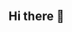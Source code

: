 ## Hi there 👋

<!--
**Sinthya-star/Sinthya-star** is a ✨ _special_ ✨ repository because its `README.md` (this file) appears on your GitHub profile.

Here are some ideas to get you started:

- 🔭 I’m currently working on ...designing circuits using BioCRNpyler
- 🌱 I’m currently learning ... to design and build biological systems
- 👯 I’m looking to collaborate on ... documenting findings 
- 🤔 I’m looking for help with ...cse basics
- 📫 How to reach me: ...eletronic email sduran13@ucmerced.edu
- 😄 Pronouns: ...she/her
- ⚡ Fun fact: ...I enjoy running and reading novels
-->
